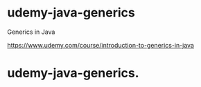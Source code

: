 # udemy-java-generics
Generics in Java

https://www.udemy.com/course/introduction-to-generics-in-java
# udemy-java-generics.
